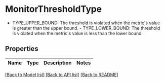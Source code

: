 # MonitorThresholdType

 - TYPE_UPPER_BOUND: The threshold is violated when the metric's value is greater than the upper bound.  - TYPE_LOWER_BOUND: The threshold is violated when the metric's value is less than the lower bound.

## Properties

Name | Type | Description | Notes
------------ | ------------- | ------------- | -------------

[[Back to Model list]](../README.md#documentation-for-models) [[Back to API list]](../README.md#documentation-for-api-endpoints) [[Back to README]](../README.md)

